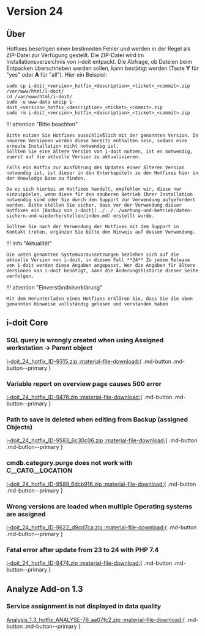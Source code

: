# Version 24

## Über

Hotfixes beseitigen einen bestimmten Fehler und werden in der Regel als ZIP-Datei zur Verfügung gestellt. Die ZIP-Datei wird im Installationsverzeichnis von i-doit entpackt. Die Abfrage, ob Dateien beim Entpacken überschrieben werden sollen, kann bestätigt werden (Taste **Y** für "yes" oder **A** für "all"). Hier ein Beispiel:

```shell
sudo cp i-doit_<version>_hotfix_<description>_<ticket>_<commit>.zip /var/www/html/i-doit/
cd /var/www/html/i-doit/
sudo -u www-data unzip i-doit_<version>_hotfix_<description>_<ticket>_<commit>.zip
sudo rm i-doit_<version>_hotfix_<description>_<ticket>_<commit>.zip
```

!!! attention "Bitte beachten"

    Bitte nutzen Sie Hotfixes ausschließlich mit der genannten Version. In neueren Versionen werden diese bereits enthalten sein, sodass eine erneute Installation nicht notwendig ist.
    Sollten Sie eine ältere Version von i-doit nutzen, ist es notwendig, zuerst auf die aktuelle Version zu aktualisieren.

    Falls ein Hotfix zur Ausführung des Updates einer älteren Version notwendig ist, ist dieser in den Unterkapiteln zu den Hotfixes hier in der Knowledge Base zu finden.

    Da es sich hierbei um Hotfixes handelt, empfehlen wir, diese nur einzuspielen, wenn diese für den sauberen Betrieb Ihrer Installation notwendig sind oder Sie durch den Support zur Verwendung aufgefordert werden. Bitte stellen Sie sicher, dass vor der Verwendung dieser Hotfixes ein [Backup von i-doit](../../../wartung-und-betrieb/daten-sichern-und-wiederherstellen/index.md) erstellt wurde.

    Sollten Sie nach der Verwendung der Hotfixes mit dem Support in Kontakt treten, ergänzen Sie bitte den Hinweis auf dessen Verwendung.

!!! info "Aktualität"

    Die unten genannten Systemvoraussetzungen beziehen sich auf die aktuelle Version von i-doit, in diesem Fall **24** Zu jedem Release von i-doit werden diese Angaben angepasst. Wer die Angaben für ältere Versionen von i-doit benötigt, kann die Änderungshistorie dieser Seite verfolgen.

!!! attention "Einverständniserklärung"

    Mit dem Herunterladen eines Hotfixes erklären Sie, dass Sie die oben genannten Hinweise vollständig gelesen und verstanden haben

## i-doit Core

### SQL query is wrongly created when using Assigned workstation -> Parent object

[I-doit_24_hotfix_ID-9315.zip :material-file-download:](../../../assets/downloads/hotfixes/24/i-doit_24_hotfix_ID-9315.zip){ .md-button .md-button--primary }

### Variable report on overview page causes 500 error

[i-doit_24_hotfix_ID-9476.zip :material-file-download:](../../../assets/downloads/hotfixes/24/ii-doit_24_hotfix_ID-9476.zip){ .md-button .md-button--primary }

### Path to save is deleted when editing from Backup (assigned Objects)

[i-doit_24_hotfix_ID-9583_6c30c06.zip :material-file-download:](../../../assets/downloads/hotfixes/24/i-doit_24_hotfix_ID-9583_6c30c06.zip){ .md-button .md-button--primary }

### cmdb.category.purge does not work with C__CATG__LOCATION

[i-doit_24_hotfix_ID-9589_6dcb916.zip :material-file-download:](../../../assets/downloads/hotfixes/24/i-doit_24_hotfix_ID-9589_6dcb916.zip){ .md-button .md-button--primary }

### Wrong versions are loaded when multiple Operating systems are assigned

[i-doit_24_hotfix_ID-9622_d9cd7ca.zip :material-file-download:](../../../assets/downloads/hotfixes/24/i-doit_24_hotfix_ID-9622_d9cd7ca.zip){ .md-button .md-button--primary }

### Fatal error after update from 23 to 24 with PHP 7.4

[i-doit_24_hotfix_ID-9474.zip :material-file-download:](../../../assets/downloads/hotfixes/24/i-doit_24_hotfix_ID-9474.zip){ .md-button .md-button--primary }

## Analyze Add-on 1.3

### Service assignment is not displayed in data quality

[Analysis_1.3_hotfix_ANALYSE-76_aa07fc2.zip :material-file-download:](../../../assets/downloads/hotfixes/analyze/Analysis_1.3_hotfix_ANALYSE-76_aa07fc2.zip){ .md-button .md-button--primary }
